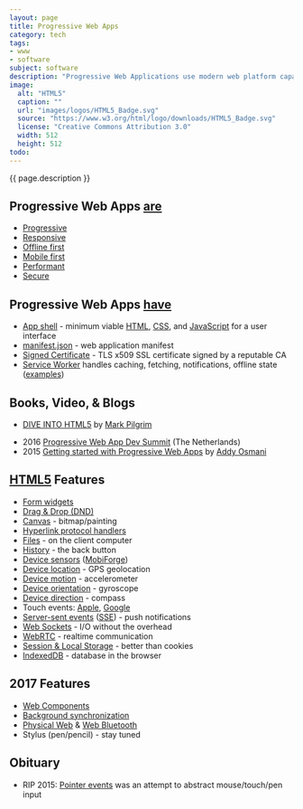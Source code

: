 ```yaml
---
layout: page
title: Progressive Web Apps
category: tech
tags:
- www
- software
subject: software
description: "Progressive Web Applications use modern web platform capabilities to deliver fast, smooth, responsive, secure, and engaging user experiences."
image:
  alt: "HTML5"
  caption: ""
  url: "images/logos/HTML5_Badge.svg"
  source: "https://www.w3.org/html/logo/downloads/HTML5_Badge.svg"
  license: "Creative Commons Attribution 3.0"
  width: 512
  height: 512
todo:
---
```


{{ page.description }}

Progressive Web Apps [are](https://developers.google.com/web/progressive-web-apps/ "Google’s PWA Portal")
-----
- [Progressive](http://alistapart.com/article/understandingprogressiveenhancement)
- [Responsive](https://developers.google.com/web/fundamentals/design-and-ui/responsive/)
- [Offline first](https://developers.google.com/web/fundamentals/getting-started/your-first-offline-web-app/)
- [Mobile first](http://www.html5rocks.com/en/mobile/responsivedesign/)
- [Performant](https://developers.google.com/web/tools/chrome-devtools/profile/evaluate-performance/rail "RAIL Performance Model")
- [Secure]({{site.baseurl}}tech/security.html)

Progressive Web Apps [have](https://developer.mozilla.org/en-US/Apps/Progressive "Mozilla’s PWA Portal")
-----
- [App shell](https://medium.com/google-developers/instant-loading-web-apps-with-an-application-shell-architecture-7c0c2f10c73) - minimum viable [HTML]({{site.baseurl}}tech/html.html), [CSS]({{site.baseurl}}tech/css.html), and [JavaScript]({{site.baseurl}}tech/js.html) for a user interface
- [manifest.json](https://developer.mozilla.org/en-US/docs/Web/Manifest) - web application manifest
- [Signed Certificate](https://letsencrypt.org/getting-started/) - TLS x509 SSL certificate signed by a reputable CA
- [Service Worker](https://serviceworke.rs/) handles caching, fetching, notifications, offline state ([examples](https://github.com/GoogleChrome/samples/tree/gh-pages/service-worker))

Books, Video, & Blogs
-----
- [DIVE INTO HTML5](http://diveintohtml5.info/) by [Mark Pilgrim](https://github.com/diveintomark)
* 2016 [Progressive Web App Dev Summit](https://www.youtube.com/playlist?list=PLNYkxOF6rcIAWWNR_Q6eLPhsyx6VvYjVb) (The Netherlands)
* 2015 [Getting started with Progressive Web Apps](https://addyosmani.com/blog/getting-started-with-progressive-web-apps/) by [Addy Osmani](https://twitter.com/addyosmani)

[HTML5]({{site.baseurl}}tech/html.html) Features
-----
- [Form widgets](https://developer.mozilla.org/en-US/docs/Web/Guide/HTML/Forms_in_HTML)
- [Drag & Drop (DND)](https://developer.mozilla.org/en-US/docs/Web/API/HTML_Drag_and_Drop_API)
- [Canvas](http://www.html5canvastutorials.com/) - bitmap/painting
- [Hyperlink protocol handlers](https://developer.mozilla.org/en-US/docs/Web-based_protocol_handlers)
- [Files](http://www.html5rocks.com/en/tutorials/file/filesystem/) - on the client computer
- [History](https://css-tricks.com/using-the-html5-history-api/) - the back button
- [Device sensors](https://developers.google.com/web/fundamentals/native-hardware/ "Google") ([MobiForge](https://mobiforge.com/design-development/sense-and-sensor-bility-access-mobile-device-sensors-with-javascript))
- [Device location](https://developer.mozilla.org/en-US/docs/Web/API/Geolocation/Using_geolocation) - GPS geolocation
- [Device motion](https://developers.google.com/web/fundamentals/native-hardware/device-orientation/dev-motion) - accelerometer
- [Device orientation](https://developers.google.com/web/fundamentals/native-hardware/device-orientation/dev-orientation) - gyroscope
- [Device direction](https://developer.mozilla.org/en-US/Apps/Fundamentals/gather_and_modify_data/responding_to_device_orientation_changes) - compass
- Touch events: [Apple](https://developer.apple.com/library/ios/documentation/AppleApplications/Reference/SafariWebContent/HandlingEvents/HandlingEvents.html), [Google](http://www.html5rocks.com/en/mobile/touch/)
- [Server-sent events](https://www.igvita.com/2011/08/26/server-sent-event-notifications-with-html5/) ([SSE](http://html5doctor.com/server-sent-events/)) - push notifications
- [Web Sockets](http://www.html5rocks.com/en/tutorials/websockets/basics/) - I/O without the overhead
- [WebRTC](http://www.html5rocks.com/en/tutorials/webrtc/basics/) - realtime communication
- [Session & Local Storage](https://developer.mozilla.org/en-US/docs/Web/API/Storage/LocalStorage) - better than cookies
- [IndexedDB](https://developer.mozilla.org/en-US/docs/Web/API/IndexedDB_API/Using_IndexedDB) - database in the browser

2017 Features
-----
- [Web Components]({{site.baseurl}}tech/web-components.html)
- [Background synchronization](https://github.com/WICG/repo-manager/blob/master/explainer.md)
- [Physical Web](https://google.github.io/physical-web/) & [Web Bluetooth](https://webbluetoothcg.github.io/web-bluetooth/)
- Stylus (pen/pencil) - stay tuned

Obituary
-----
- RIP 2015: [Pointer events](https://mobiforge.com/design-development/html5-pointer-events-api-combining-touch-mouse-and-pen) was an attempt to abstract mouse/touch/pen input <!-- by [Mozilla](https://developer.mozilla.org/en-US/docs/Web/API/Pointer_events), [Microsoft](https://msdn.microsoft.com/en-us/ie/dn433244(v=vs.85).aspx) -->
